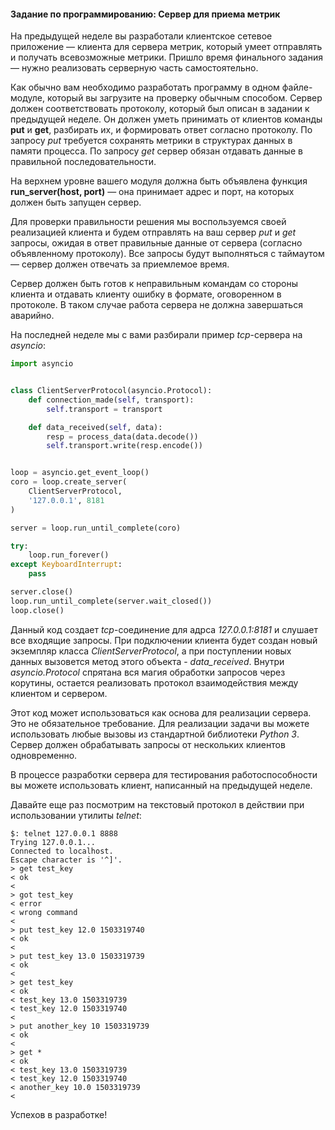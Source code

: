 #### Задание по программированию: Сервер для приема метрик ####


На предыдущей неделе вы разработали клиентское сетевое приложение — клиента для сервера метрик, который умеет отправлять и получать всевозможные метрики. Пришло время финального задания — нужно реализовать серверную часть самостоятельно.

Как обычно вам необходимо разработать программу в одном файле-модуле, который вы загрузите на проверку обычным способом. Сервер должен соответствовать протоколу, который был описан в задании к предыдущей неделе. Он должен уметь принимать от клиентов команды **put** и **get**, разбирать их, и формировать ответ согласно протоколу. По запросу *put* требуется сохранять метрики в структурах данных в памяти процесса. По запросу *get* сервер обязан отдавать данные в правильной последовательности.

На верхнем уровне вашего модуля должна быть объявлена функция **run_server(host, port)** — она принимает адрес и порт, на которых должен быть запущен сервер.

Для проверки правильности решения мы воспользуемся своей реализацией клиента и будем отправлять на ваш сервер *put* и *get* запросы, ожидая в ответ правильные данные от сервера (согласно объявленному протоколу). Все запросы будут выполняться с таймаутом — сервер должен отвечать за приемлемое время.

Сервер должен быть готов к неправильным командам со стороны клиента и отдавать клиенту ошибку в формате, оговоренном в протоколе. В таком случае работа сервера не должна завершаться аварийно.

На последней неделе мы с вами разбирали пример *tcp*-сервера на *asyncio*:
```python
import asyncio


class ClientServerProtocol(asyncio.Protocol):
    def connection_made(self, transport):
        self.transport = transport

    def data_received(self, data):
        resp = process_data(data.decode())
        self.transport.write(resp.encode())


loop = asyncio.get_event_loop()
coro = loop.create_server(
    ClientServerProtocol,
    '127.0.0.1', 8181
)

server = loop.run_until_complete(coro)

try:
    loop.run_forever()
except KeyboardInterrupt:
    pass

server.close()
loop.run_until_complete(server.wait_closed())
loop.close()
```
Данный код создает *tcp*-соединение для адрса *127.0.0.1:8181* и слушает все входящие запросы. При подключении клиента будет создан новый экземпляр класса *ClientServerProtocol*, а при поступлении новых данных вызовется метод этого объекта - *data_received*. Внутри *asyncio.Protocol* спрятана вся магия обработки запросов через корутины, остается реализовать протокол взаимодействия между клиентом и сервером.

Этот код может использоваться как основа для реализации сервера. Это не обязательное требование. Для реализации задачи вы можете использовать любые вызовы из стандартной библиотеки *Python 3*. Сервер должен обрабатывать запросы от нескольких клиентов одновременно.

В процессе разработки сервера для тестирования работоспособности вы можете использовать клиент, написанный на предыдущей неделе.

Давайте еще раз посмотрим на текстовый протокол в действии при использовании утилиты *telnet*:
```commandline
$: telnet 127.0.0.1 8888
Trying 127.0.0.1...
Connected to localhost.
Escape character is '^]'.
> get test_key
< ok
< 
> got test_key
< error
< wrong command
< 
> put test_key 12.0 1503319740
< ok
< 
> put test_key 13.0 1503319739
< ok
< 
> get test_key 
< ok
< test_key 13.0 1503319739
< test_key 12.0 1503319740
< 
> put another_key 10 1503319739
< ok
< 
> get *
< ok
< test_key 13.0 1503319739
< test_key 12.0 1503319740
< another_key 10.0 1503319739
< 
```
Успехов в разработке!